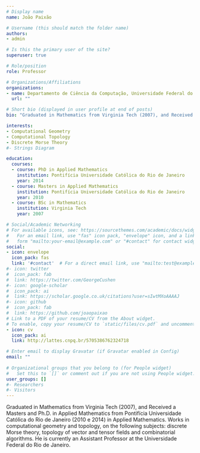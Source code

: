 ```yaml
---
# Display name
name: João Paixão

# Username (this should match the folder name)
authors:
- admin

# Is this the primary user of the site?
superuser: true

# Role/position
role: Professor

# Organizations/Affiliations
organizations:
- name: Departamento de Ciência da Computação, Universidade Federal do Rio de Janeiro (UFRJ)
  url: ""

# Short bio (displayed in user profile at end of posts)
bio: "Graduated in Mathematics from Virginia Tech (2007), and Received a Masters and Ph.D. in Applied Mathematics from Pontifícia Universidade Católica do Rio de Janeiro (2010 e 2014) in Applied Mathematics. Works in computational geometry and topology, on the following subjects: discrete Morse theory, topology of vector and tensor fields and combinatorial algorithms. He is currently an Assistant Professor at the Universidade Federal do Rio de Janeiro."

interests:
- Computational Geometry
- Computational Topology
- Discrete Morse Theory
#- Strings Diagram

education:
  courses:
  - course: PhD in Applied Mathematics
    institution: Pontifícia Universidade Católica do Rio de Janeiro
    year: 2014
  - course: Masters in Applied Mathematics
    institution: Pontifícia Universidade Católica do Rio de Janeiro
    year: 2010
  - course: BSc in Mathematics
    institution: Virginia Tech
    year: 2007

# Social/Academic Networking
# For available icons, see: https://sourcethemes.com/academic/docs/widgets/#icons
#   For an email link, use "fas" icon pack, "envelope" icon, and a link in the
#   form "mailto:your-email@example.com" or "#contact" for contact widget.
social:
- icon: envelope
  icon_pack: fas
  link: '#contact'  # For a direct email link, use "mailto:test@example.org".
#- icon: twitter
#  icon_pack: fab
#  link: https://twitter.com/GeorgeCushen
#- icon: google-scholar
#  icon_pack: ai
#  link: https://scholar.google.co.uk/citations?user=sIwtMXoAAAAJ
#- icon: github
#  icon_pack: fab
#  link: https://github.com/joaopaixao
# Link to a PDF of your resume/CV from the About widget.
# To enable, copy your resume/CV to `static/files/cv.pdf` and uncomment the lines below.  
- icon: cv
  icon_pack: ai
  link: http://lattes.cnpq.br/5705386762324718

# Enter email to display Gravatar (if Gravatar enabled in Config)
email: ""
  
# Organizational groups that you belong to (for People widget)
#   Set this to `[]` or comment out if you are not using People widget.  
user_groups: []
#- Researchers
#- Visitors
---
```


Graduated in Mathematics from Virginia Tech (2007), and Received a Masters and Ph.D. in Applied Mathematics from Pontifícia Universidade Católica do Rio de Janeiro (2010 e 2014) in Applied Mathematics. Works in computational geometry and topology, on the following subjects: discrete Morse theory, topology of vector and tensor fields and combinatorial algorithms. He is currently an Assistant Professor at the Universidade Federal do Rio de Janeiro.
